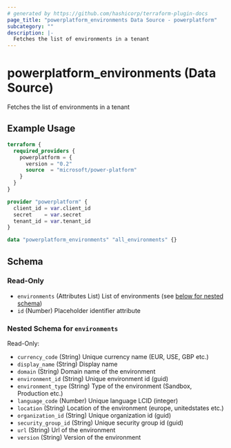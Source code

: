 ```yaml
---
# generated by https://github.com/hashicorp/terraform-plugin-docs
page_title: "powerplatform_environments Data Source - powerplatform"
subcategory: ""
description: |-
  Fetches the list of environments in a tenant
---
```


# powerplatform_environments (Data Source)

Fetches the list of environments in a tenant

## Example Usage

```terraform
terraform {
  required_providers {
    powerplatform = {
      version = "0.2"
      source  = "microsoft/power-platform"
    }
  }
}

provider "powerplatform" {
  client_id = var.client_id
  secret    = var.secret
  tenant_id = var.tenant_id
}

data "powerplatform_environments" "all_environments" {}
```

<!-- schema generated by tfplugindocs -->
## Schema

### Read-Only

- `environments` (Attributes List) List of environments (see [below for nested schema](#nestedatt--environments))
- `id` (Number) Placeholder identifier attribute

<a id="nestedatt--environments"></a>
### Nested Schema for `environments`

Read-Only:

- `currency_code` (String) Unique currency name (EUR, USE, GBP etc.)
- `display_name` (String) Display name
- `domain` (String) Domain name of the environment
- `environment_id` (String) Unique environment id (guid)
- `environment_type` (String) Type of the environment (Sandbox, Production etc.)
- `language_code` (Number) Unique language LCID (integer)
- `location` (String) Location of the environment (europe, unitedstates etc.)
- `organization_id` (String) Unique organization id (guid)
- `security_group_id` (String) Unique security group id (guid)
- `url` (String) Url of the environment
- `version` (String) Version of the environment
